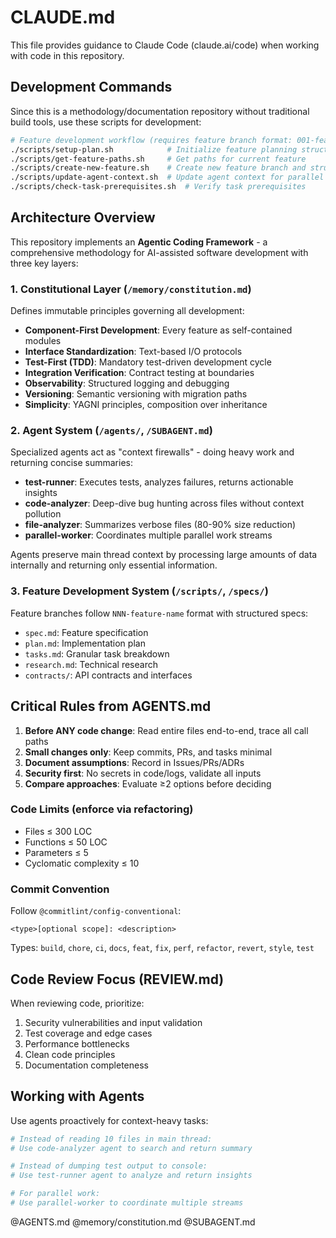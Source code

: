 # CLAUDE.md

This file provides guidance to Claude Code (claude.ai/code) when working with code in this repository.

## Development Commands

Since this is a methodology/documentation repository without traditional build tools, use these scripts for development:

```bash
# Feature development workflow (requires feature branch format: 001-feature-name)
./scripts/setup-plan.sh            # Initialize feature planning structure
./scripts/get-feature-paths.sh     # Get paths for current feature
./scripts/create-new-feature.sh    # Create new feature branch and structure
./scripts/update-agent-context.sh  # Update agent context for parallel work
./scripts/check-task-prerequisites.sh  # Verify task prerequisites
```

## Architecture Overview

This repository implements an **Agentic Coding Framework** - a comprehensive methodology for AI-assisted software development with three key layers:

### 1. Constitutional Layer (`/memory/constitution.md`)
Defines immutable principles governing all development:
- **Component-First Development**: Every feature as self-contained modules
- **Interface Standardization**: Text-based I/O protocols
- **Test-First (TDD)**: Mandatory test-driven development cycle
- **Integration Verification**: Contract testing at boundaries
- **Observability**: Structured logging and debugging
- **Versioning**: Semantic versioning with migration paths
- **Simplicity**: YAGNI principles, composition over inheritance

### 2. Agent System (`/agents/`, `/SUBAGENT.md`)
Specialized agents act as "context firewalls" - doing heavy work and returning concise summaries:
- **test-runner**: Executes tests, analyzes failures, returns actionable insights
- **code-analyzer**: Deep-dive bug hunting across files without context pollution
- **file-analyzer**: Summarizes verbose files (80-90% size reduction)
- **parallel-worker**: Coordinates multiple parallel work streams

Agents preserve main thread context by processing large amounts of data internally and returning only essential information.

### 3. Feature Development System (`/scripts/`, `/specs/`)
Feature branches follow `NNN-feature-name` format with structured specs:
- `spec.md`: Feature specification
- `plan.md`: Implementation plan
- `tasks.md`: Granular task breakdown
- `research.md`: Technical research
- `contracts/`: API contracts and interfaces

## Critical Rules from AGENTS.md

1. **Before ANY code change**: Read entire files end-to-end, trace all call paths
2. **Small changes only**: Keep commits, PRs, and tasks minimal
3. **Document assumptions**: Record in Issues/PRs/ADRs
4. **Security first**: No secrets in code/logs, validate all inputs
5. **Compare approaches**: Evaluate ≥2 options before deciding

### Code Limits (enforce via refactoring)
- Files ≤ 300 LOC
- Functions ≤ 50 LOC  
- Parameters ≤ 5
- Cyclomatic complexity ≤ 10

### Commit Convention
Follow `@commitlint/config-conventional`:
```
<type>[optional scope]: <description>
```
Types: `build`, `chore`, `ci`, `docs`, `feat`, `fix`, `perf`, `refactor`, `revert`, `style`, `test`

## Code Review Focus (REVIEW.md)

When reviewing code, prioritize:
1. Security vulnerabilities and input validation
2. Test coverage and edge cases
3. Performance bottlenecks
4. Clean code principles
5. Documentation completeness

## Working with Agents

Use agents proactively for context-heavy tasks:
```bash
# Instead of reading 10 files in main thread:
# Use code-analyzer agent to search and return summary

# Instead of dumping test output to console:
# Use test-runner agent to analyze and return insights

# For parallel work:
# Use parallel-worker to coordinate multiple streams
```

@AGENTS.md
@memory/constitution.md
@SUBAGENT.md
